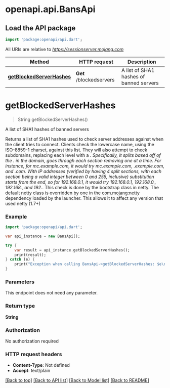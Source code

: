 # openapi.api.BansApi

## Load the API package
```dart
import 'package:openapi/api.dart';
```

All URIs are relative to *https://sessionserver.mojang.com*

Method | HTTP request | Description
------------- | ------------- | -------------
[**getBlockedServerHashes**](BansApi.md#getBlockedServerHashes) | **Get** /blockedservers | A list of SHA1 hashes of banned servers


# **getBlockedServerHashes**
> String getBlockedServerHashes()

A list of SHA1 hashes of banned servers

Returns a list of SHA1 hashes used to check server addresses against when the client tries to connect. Clients check the lowercase name, using the ISO-8859-1 charset, against this list. They will also attempt to check subdomains, replacing each level with a *. Specifically, it splits based off of the . in the domain, goes through each section removing one at a time. For instance, for mc.example.com, it would try mc.example.com, *.example.com, and *.com. With IP addresses (verified by having 4 split sections, with each section being a valid integer between 0 and 255, inclusive) substitution starts from the end, so for 192.168.0.1, it would try 192.168.0.1, 192.168.0.*, 192.168.*, and 192.*. This check is done by the bootstrap class in netty. The default netty class is overridden by one in the com.mojang:netty dependency loaded by the launcher. This allows it to affect any version that used netty (1.7+)

### Example 
```dart
import 'package:openapi/api.dart';

var api_instance = new BansApi();

try { 
    var result = api_instance.getBlockedServerHashes();
    print(result);
} catch (e) {
    print("Exception when calling BansApi->getBlockedServerHashes: $e\n");
}
```

### Parameters
This endpoint does not need any parameter.

### Return type

**String**

### Authorization

No authorization required

### HTTP request headers

 - **Content-Type**: Not defined
 - **Accept**: text/plain

[[Back to top]](#) [[Back to API list]](../README.md#documentation-for-api-endpoints) [[Back to Model list]](../README.md#documentation-for-models) [[Back to README]](../README.md)

